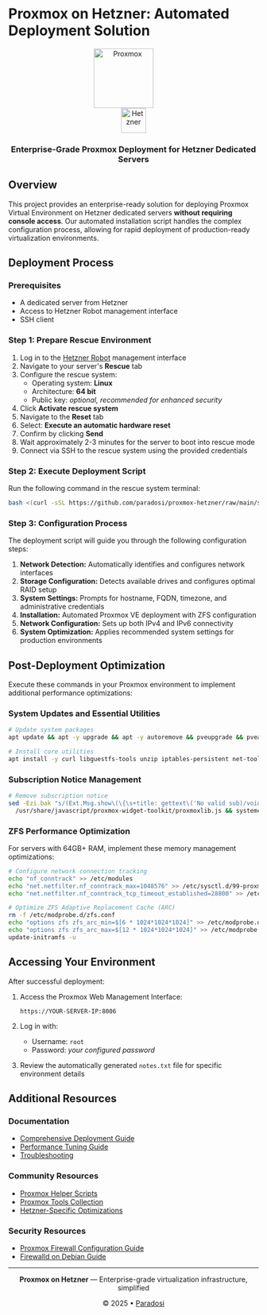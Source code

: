 # Proxmox on Hetzner: Automated Deployment Solution

<div align="center">
  <img src="https://github.com/paradosi/proxmox-hetzner/blob/main/files/icons/proxmox.png" alt="Proxmox" height="120" style="margin-right: 40px"/>
  <br>
  <img src="https://github.com/paradosi/proxmox-hetzner/raw/main/files/icons/hetzner.png" alt="Hetzner" height="50" />
  
  <h3>Enterprise-Grade Proxmox Deployment for Hetzner Dedicated Servers</h3>
</div>

## Overview

This project provides an enterprise-ready solution for deploying Proxmox Virtual Environment on Hetzner dedicated servers **without requiring console access**. Our automated installation script handles the complex configuration process, allowing for rapid deployment of production-ready virtualization environments.

## Deployment Process

### Prerequisites

- A dedicated server from Hetzner
- Access to Hetzner Robot management interface
- SSH client

### Step 1: Prepare Rescue Environment

1. Log in to the [Hetzner Robot](https://robot.hetzner.com/server) management interface
2. Navigate to your server's **Rescue** tab
3. Configure the rescue system:
   - Operating system: **Linux**
   - Architecture: **64 bit**
   - Public key: *optional, recommended for enhanced security*
4. Click **Activate rescue system**
5. Navigate to the **Reset** tab
6. Select: **Execute an automatic hardware reset**
7. Confirm by clicking **Send**
8. Wait approximately 2-3 minutes for the server to boot into rescue mode
9. Connect via SSH to the rescue system using the provided credentials

### Step 2: Execute Deployment Script

Run the following command in the rescue system terminal:

```bash
bash <(curl -sSL https://github.com/paradosi/proxmox-hetzner/raw/main/scripts/pve-install.sh)
```

### Step 3: Configuration Process

The deployment script will guide you through the following configuration steps:

1. **Network Detection:** Automatically identifies and configures network interfaces
2. **Storage Configuration:** Detects available drives and configures optimal RAID setup
3. **System Settings:** Prompts for hostname, FQDN, timezone, and administrative credentials
4. **Installation:** Automated Proxmox VE deployment with ZFS configuration
5. **Network Configuration:** Sets up both IPv4 and IPv6 connectivity
6. **System Optimization:** Applies recommended system settings for production environments

## Post-Deployment Optimization

Execute these commands in your Proxmox environment to implement additional performance optimizations:

### System Updates and Essential Utilities

```bash
# Update system packages
apt update && apt -y upgrade && apt -y autoremove && pveupgrade && pveam update

# Install core utilities
apt install -y curl libguestfs-tools unzip iptables-persistent net-tools
```

### Subscription Notice Management

```bash
# Remove subscription notice
sed -Ezi.bak "s/(Ext.Msg.show\(\{\s+title: gettext\('No valid sub)/void\(\{ \/\/\1/g" \
  /usr/share/javascript/proxmox-widget-toolkit/proxmoxlib.js && systemctl restart pveproxy.service
```

### ZFS Performance Optimization

For servers with 64GB+ RAM, implement these memory management optimizations:

```bash
# Configure network connection tracking
echo "nf_conntrack" >> /etc/modules
echo "net.netfilter.nf_conntrack_max=1048576" >> /etc/sysctl.d/99-proxmox.conf
echo "net.netfilter.nf_conntrack_tcp_timeout_established=28800" >> /etc/sysctl.d/99-proxmox.conf

# Optimize ZFS Adaptive Replacement Cache (ARC)
rm -f /etc/modprobe.d/zfs.conf
echo "options zfs zfs_arc_min=$[6 * 1024*1024*1024]" >> /etc/modprobe.d/99-zfs.conf
echo "options zfs zfs_arc_max=$[12 * 1024*1024*1024]" >> /etc/modprobe.d/99-zfs.conf
update-initramfs -u
```

## Accessing Your Environment

After successful deployment:

1. Access the Proxmox Web Management Interface: 
   ```
   https://YOUR-SERVER-IP:8006
   ```

2. Log in with:
   - Username: `root`
   - Password: *your configured password*

3. Review the automatically generated `notes.txt` file for specific environment details

## Additional Resources

### Documentation

- [Comprehensive Deployment Guide](https://github.com/paradosi/proxmox-hetzner/wiki/Deployment-Guide)
- [Performance Tuning Guide](https://github.com/paradosi/proxmox-hetzner/wiki/Performance-Tuning)
- [Troubleshooting](https://github.com/paradosi/proxmox-hetzner/wiki/Troubleshooting)

### Community Resources

- [Proxmox Helper Scripts](https://tteck.github.io/Proxmox/)
- [Proxmox Tools Collection](https://github.com/extremeshok/xshok-proxmox)
- [Hetzner-Specific Optimizations](https://github.com/extremeshok/xshok-proxmox/tree/master/hetzner)

### Security Resources

- [Proxmox Firewall Configuration Guide](https://www.virtualizationhowto.com/2022/10/proxmox-firewall-rules-configuration/)
- [Firewalld on Debian Guide](https://computingforgeeks.com/how-to-install-and-configure-firewalld-on-debian/)

---

<div align="center">
  <p><strong>Proxmox on Hetzner</strong> — Enterprise-grade virtualization infrastructure, simplified</p>
  <p>© 2025 • <a href="https://github.com/paradosi">Paradosi</a></p>
</div>